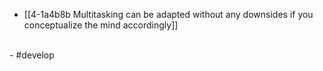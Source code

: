 - [[4-1a4b8b Multitasking can be adapted without any downsides if you conceptualize the mind accordingly]]
<br>
- #develop
